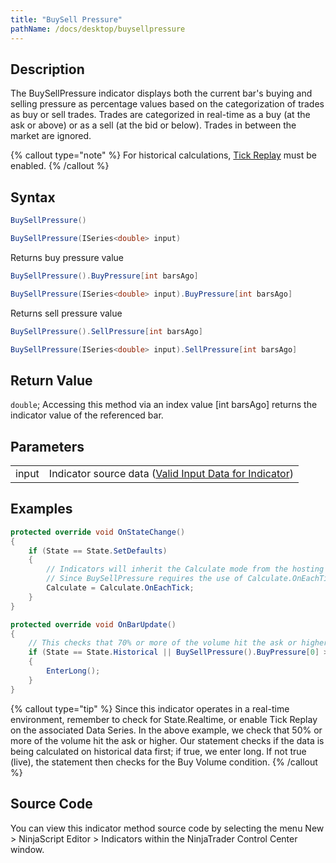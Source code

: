 ```yaml
---
title: "BuySell Pressure"
pathName: /docs/desktop/buysellpressure
---
```


## Description

The BuySellPressure indicator displays both the current bar's buying and selling pressure as percentage values based on the categorization of trades as buy or sell trades. Trades are categorized in real-time as a buy (at the ask or above) or as a sell (at the bid or below). Trades in between the market are ignored.

{% callout type="note" %}
For historical calculations, [Tick Replay](/docs/desktop/tick_replay) must be enabled.
{% /callout %}

## Syntax

```csharp
BuySellPressure()

BuySellPressure(ISeries<double> input)
```

Returns buy pressure value

```csharp
BuySellPressure().BuyPressure[int barsAgo]

BuySellPressure(ISeries<double> input).BuyPressure[int barsAgo]
```

Returns sell pressure value

```csharp
BuySellPressure().SellPressure[int barsAgo]

BuySellPressure(ISeries<double> input).SellPressure[int barsAgo]
```

## Return Value

`double`; Accessing this method via an index value [int barsAgo] returns the indicator value of the referenced bar.

## Parameters

|  |  |
| --- | --- |
| input | Indicator source data ([Valid Input Data for Indicator](/docs/desktop/valid_input_data_for_indicator)) |

## Examples

```csharp
protected override void OnStateChange()
{
    if (State == State.SetDefaults)
    {
        // Indicators will inherit the Calculate mode from the hosting script.
        // Since BuySellPressure requires the use of Calculate.OnEachTick, we must ensure the hosting script has this Calculate mode set
        Calculate = Calculate.OnEachTick;
    }
}

protected override void OnBarUpdate()
{
    // This checks that 70% or more of the volume hit the ask or higher
    if (State == State.Historical || BuySellPressure().BuyPressure[0] > 70)
    {
        EnterLong();
    }
}
```

{% callout type="tip" %}
Since this indicator operates in a real-time environment, remember to check for State.Realtime, or enable Tick Replay on the associated Data Series. In the above example, we check that 50% or more of the volume hit the ask or higher. Our statement checks if the data is being calculated on historical data first; if true, we enter long. If not true (live), the statement then checks for the Buy Volume condition.
{% /callout %}

## Source Code

You can view this indicator method source code by selecting the menu New > NinjaScript Editor > Indicators within the NinjaTrader Control Center window.
